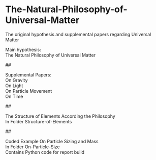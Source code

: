 # The-Natural-Philosophy-of-Universal-Matter
The original hypothesis and supplemental papers regarding Universal Matter

<p>Main hypothesis:<br>
The Natural Philosophy of Universal Matter

##<p>Supplemental Papers:
<br>On Gravity
<br>On Light
<br>On Particle Movement
<br>On Time

##<p>The Structure of Elements According the Philosophy<br>
In Folder Structure-of-Elements
  
##<p>Coded Example On Particle Sizing and Mass<br>
In Folder On-Particle-Size <br>
Contains Python code for report build
